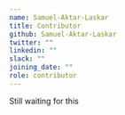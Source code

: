 ```yaml
---
name: Samuel-Aktar-Laskar
title: Contributor
github: Samuel-Aktar-Laskar
twitter: ""
linkedin: ""
slack: ""
joining_date: ""
role: contributor
---
```


Still waiting for this
